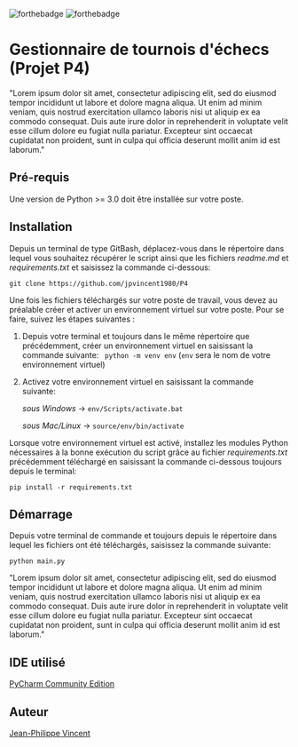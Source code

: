 ![forthebadge](https://forthebadge.com/images/badges/made-with-python.svg)
![forthebadge](https://forthebadge.com/images/badges/powered-by-coffee.svg)

# Gestionnaire de tournois d'échecs (Projet P4)

"Lorem ipsum dolor sit amet, consectetur adipiscing elit, sed do eiusmod tempor incididunt ut labore et dolore magna aliqua. Ut enim ad minim veniam, quis nostrud exercitation ullamco laboris nisi ut aliquip ex ea commodo consequat. Duis aute irure dolor in reprehenderit in voluptate velit esse cillum dolore eu fugiat nulla pariatur. Excepteur sint occaecat cupidatat non proident, sunt in culpa qui officia deserunt mollit anim id est laborum."

## Pré-requis

Une version de Python >= 3.0 doit être installée sur votre poste.

## Installation

Depuis un terminal de type GitBash, déplacez-vous dans le répertoire dans lequel vous souhaitez récupérer le script ainsi que les fichiers *readme.md* et *requirements.txt*  et saisissez la commande ci-dessous:

``git clone https://github.com/jpvincent1980/P4``

Une fois les fichiers téléchargés sur votre poste de travail, vous devez au préalable créer et activer un environnement virtuel sur votre poste.
Pour se faire, suivez les étapes suivantes :
1. Depuis votre terminal et toujours dans le même répertoire que précédemment, créer un environnement virtuel en saisissant la commande suivante:
  `` python -m venv env`` (``env`` sera le nom de votre environnement virtuel)
  

2. Activez votre environnement virtuel en saisissant la commande suivante:
   
   *sous Windows* -> ``env/Scripts/activate.bat``
   
   *sous Mac/Linux* -> ``source/env/bin/activate``
   

Lorsque votre environnement virtuel est activé, installez les modules Python nécessaires à la bonne exécution du script grâce au fichier *requirements.txt* précédemment téléchargé en saisissant la commande ci-dessous toujours depuis le terminal:

``pip install -r requirements.txt``

## Démarrage

Depuis votre terminal de commande et toujours depuis le répertoire dans lequel les fichiers ont été téléchargés, saisissez la commande suivante:

``python main.py``

"Lorem ipsum dolor sit amet, consectetur adipiscing elit, sed do eiusmod tempor incididunt ut labore et dolore magna aliqua. Ut enim ad minim veniam, quis nostrud exercitation ullamco laboris nisi ut aliquip ex ea commodo consequat. Duis aute irure dolor in reprehenderit in voluptate velit esse cillum dolore eu fugiat nulla pariatur. Excepteur sint occaecat cupidatat non proident, sunt in culpa qui officia deserunt mollit anim id est laborum."

## IDE utilisé

[PyCharm Community Edition](https://www.jetbrains.com/fr-fr/pycharm/)

## Auteur

[Jean-Philippe Vincent](https://twitter.com/JeanPhilippeV15)